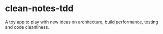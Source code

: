 # clean-notes-tdd
A toy app to play with new ideas on architecture, build performance, testing and code cleanliness.
